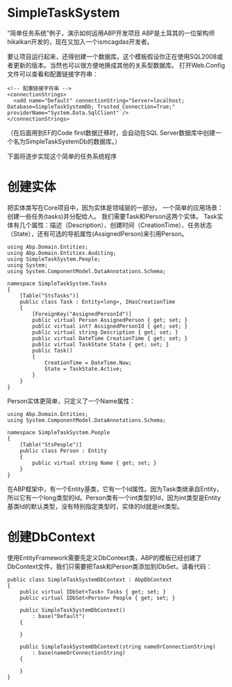 # SimpleTaskSystem
“简单任务系统”例子，演示如何运用ABP开发项目
ABP是土耳其的一位架构师hikalkan开发的，现在又加入一个ismcagdas开发者。

要让项目运行起来，还得创建一个数据库。这个模板假设你正在使用SQL2008或者更新的版本。当然也可以很方便地换成其他的关系型数据库。
打开Web.Config文件可以查看和配置链接字符串：
```
<!-- 配置链接字符串 -->
<connectionStrings>
  <add name="Default" connectionString="Server=localhost; Database=SimpleTaskSystemDb; Trusted_Connection=True;" providerName="System.Data.SqlClient" />
</connectionStrings>
```
（在后面用到EF的Code first数据迁移时，会自动在SQL Server数据库中创建一个名为SimpleTaskSystemDb的数据库。）

下面将逐步实现这个简单的任务系统程序
# 创建实体
把实体类写在Core项目中，因为实体是领域层的一部分。
一个简单的应用场景：创建一些任务(tasks)并分配给人。 我们需要Task和Person这两个实体。
Task实体有几个属性：描述（Description）、创建时间（CreationTime）、任务状态（State），还有可选的导航属性(AssignedPerson)来引用Person。
```
using Abp.Domain.Entities;
using Abp.Domain.Entities.Auditing;
using SimpleTaskSystem.People;
using System;
using System.ComponentModel.DataAnnotations.Schema;

namespace SimpleTaskSystem.Tasks
{
    [Table("StsTasks")]
    public class Task : Entity<long>, IHasCreationTime
    {
        [ForeignKey("AssignedPersonId")]
        public virtual Person AssignedPerson { get; set; }
        public virtual int? AssignedPersonId { get; set; }
        public virtual string Description { get; set; }
        public virtual DateTime CreationTime { get; set; }
        public virtual TaskState State { get; set; }
        public Task()
        {
            CreationTime = DateTime.Now;
            State = TaskState.Active;
        }
    }
}
```
Person实体更简单，只定义了一个Name属性：
```
using Abp.Domain.Entities;
using System.ComponentModel.DataAnnotations.Schema;

namespace SimpleTaskSystem.People
{
    [Table("StsPeople")]
    public class Person : Entity
    {
        public virtual string Name { get; set; }
    }
}
```
在ABP框架中，有一个Entity基类，它有一个Id属性。因为Task类继承自Entity<long>，所以它有一个long类型的Id。Person类有一个int类型的Id，因为int类型是Entity基类Id的默认类型，没有特别指定类型时，实体的Id就是int类型。

# 创建DbContext
使用EntityFramework需要先定义DbContext类，ABP的模板已经创建了DbContext文件，我们只需要把Task和Person类添加到IDbSet，请看代码：
```
public class SimpleTaskSystemDbContext : AbpDbContext
{
	public virtual IDbSet<Task> Tasks { get; set; }
	public virtual IDbSet<Person> People { get; set; }

	public SimpleTaskSystemDbContext()
		: base("Default")
	{

	}

	public SimpleTaskSystemDbContext(string nameOrConnectionString)
		: base(nameOrConnectionString)
	{

	}
}
```

